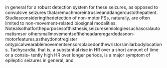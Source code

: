 in general for a robust detection system for these seizures, as opposed to convulsive seizures
thataremuchmoreintrusiveanddangeroustothepatient. Studiesconsideringthedetection
of non-motor FSs, naturally, are often limited to non-movement-related biosignal modalities.
Notealsothatforthepurposesofthisthesis,seizuresemiologiessuchasoralautomatismsor
othersmallmovementsoftheheadareregardedasnon-motorfeatures,astheydonotregister
ontypicalwearablemovementsensorsplacedonthewristorsimilarbodylocations.
Tachycardia, that is, a substantial rise in HR over a short amount of time or a consis-
tently high HR over longer periods, is a major symptom of epileptic seizures in general, and